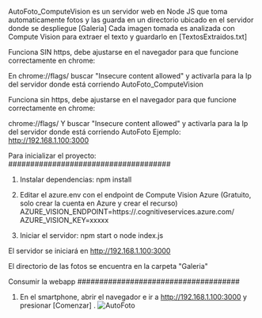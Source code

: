 AutoFoto_ComputeVision es un servidor web en Node JS que toma automaticamente fotos y las guarda en un directorio ubicado en el servidor donde se despliegue [Galeria]
Cada imagen tomada es analizada con Compute Vision para extraer el texto y guardarlo en [TextosExtraidos.txt]

Funciona SIN https, debe ajustarse en el navegador para que funcione correctamente en chrome:

En chrome://flags/ buscar "Insecure content allowed" y activarla para la Ip del servidor donde está corriendo AutoFoto_ComputeVision

Funciona sin https, debe ajustarse en el navegador para que funcione correctamente en chrome:

chrome://flags/
Y buscar "Insecure content allowed" y activarla para la Ip del servidor donde está corriendo AutoFoto
Ejemplo: http://192.168.1.100:3000

Para inicializar el proyecto:
#####################################
1. Instalar dependencias: npm install
2. Editar el azure.env con el endpoint de Compute Vision Azure (Gratuito, solo crear la cuenta en Azure y crear el recurso)
AZURE_VISION_ENDPOINT=https://<Tu-recurso>.cognitiveservices.azure.com/
AZURE_VISION_KEY=xxxxx

3. Iniciar el servidor: npm start o node index.js

El servidor se iniciará en http://192.168.1.100:3000

El directorio de las fotos se encuentra en la carpeta "Galeria"

Consumir la webapp
#####################################
1. En el smartphone, abrir el navegador e ir a 
http://192.168.1.100:3000 y presionar [Comenzar]
.
![AutoFoto](https://github.com/user-attachments/assets/6a30d71d-62e5-457e-a31d-e65c260a359e)
